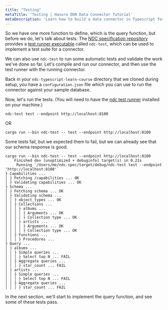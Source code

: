 ```yaml
---
title: "Testing"
metaTitle: 'Testing | Hasura DDN Data Connector Tutorial'
metaDescription: 'Learn how to build a data connector in Typescript for Hasura DDN'
---
```


So we have one more function to define, which is the query function, but before we do, let's talk about tests. The [NDC
specification repository](https://github.com/hasura/ndc-spec/) provides a
[test runner executable](https://github.com/hasura/ndc-spec/tree/main/ndc-test) called `ndc-test`, which can be used to
implement a test suite for a connector.

We can also use `ndc-test` to run some automatic tests and validate the work we've done so far. Let's compile and run
our connector, and then use the test runner with the running connector.

Back in your `ndc-typescript-learn-course` directory that we cloned during setup, you have a `configuration.json` file 
which you can use to run the connector against your sample database.

[//]: # (TODO more info about configuration.json)

[//]: # (In this context of this course you need not worry about the configuration file or how it was created, although it is )
[//]: # (a core feature of Hasura DDN. You can read more about it in the )
[//]: # ([Hasura DDN quickstart]&#40;https://hasura.io/docs/3.0/local-dev/&#41; and in the )
[//]: # ([supergraph modeling]&#40;https://hasura.io/docs/3.0/supergraph-modeling/overview/&#41; section of docs. )

[//]: # (TODO - document the test runner better in the spec repo)
Now, let's run the tests. (You will need to have the
[ndc test runner](https://github.com/hasura/ndc-spec/tree/main/ndc-test) installed on
your machine.)

```shell
ndc-test test --endpoint http://localhost:8100
```

OR

```shell
cargo run --bin ndc-test -- test --endpoint http://localhost:8100
````

Some tests fail, but we expected them to fail, but we can already see that our schema response is good.

```text
cargo run --bin ndc-test -- test --endpoint http://localhost:8100
    Finished dev [unoptimized + debuginfo] target(s) in 0.21s
     Running `/Users/me/ndc-spec/target/debug/ndc-test test --endpoint 'http://localhost:8100'`
├ Capabilities ...
│ ├ Fetching /capabilities ... OK
│ ├ Validating capabilities ... OK
├ Schema ...
│ ├ Fetching schema ... OK
│ ├ Validating schema ...
│ │ ├ object_types ... OK
│ │ ├ Collections ...
│ │ │ ├ albums ...
│ │ │ │ ├ Arguments ... OK
│ │ │ │ ├ Collection type ... OK
│ │ │ ├ artists ...
│ │ │ │ ├ Arguments ... OK
│ │ │ │ ├ Collection type ... OK
│ │ ├ Functions ...
│ │ │ ├ Procedures ...
├ Query ...
│ ├ albums ...
│ │ ├ Simple queries ...
│ │ │ ├ Select top N ... FAIL
│ │ ├ Aggregate queries ...
│ │ │ ├ star_count ... FAIL
│ ├ artists ...
│ │ ├ Simple queries ...
│ │ │ ├ Select top N ... FAIL
│ │ ├ Aggregate queries ...
│ │ │ ├ star_count ... FAIL
```

In the next section, we'll start to implement the query function, and see some of these tests pass.